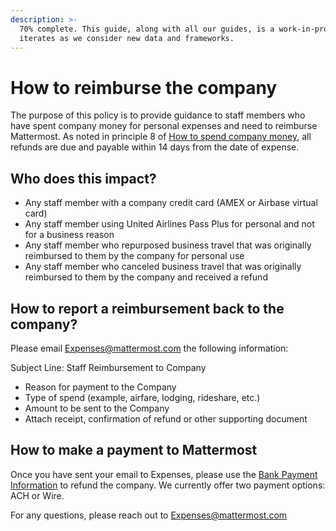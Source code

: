 ```yaml
---
description: >-
  70% complete. This guide, along with all our guides, is a work-in-progress and
  iterates as we consider new data and frameworks.
---
```


# How to reimburse the company

The purpose of this policy is to provide guidance to staff members who have spent company money for personal expenses and need to reimburse Mattermost. As noted in principle 8 of [How to spend company money](https://handbook.mattermost.com/company/how-to-guides-for-staff/how-to-spend-company-money), all refunds are due and payable within 14 days from the date of expense.

## Who does this impact?

* Any staff member with a company credit card (AMEX or Airbase virtual card)
* Any staff member using United Airlines Pass Plus for personal and not for a business reason
* Any staff member who repurposed business travel that was originally reimbursed to them by the company for personal use
* Any staff member who canceled business travel that was originally reimbursed to them by the company and received a refund

## How to report a reimbursement back to the company?

Please email Expenses@mattermost.com the following information:

Subject Line: Staff Reimbursement to Company

* Reason for payment to the Company
* Type of spend (example, airfare, lodging, rideshare, etc.)
* Amount to be sent to the Company
* Attach receipt, confirmation of refund or other supporting document

## How to make a payment to Mattermost

Once you have sent your email to Expenses, please use the [Bank Payment Information](https://drive.google.com/drive/u/0/folders/1QPBga8kEMhZ6R0ObHQojwhONmn45A4SS) to refund the company. We currently offer two payment options: ACH or Wire.

For any questions, please reach out to Expenses@mattermost.com
